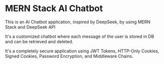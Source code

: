 
# MERN Stack AI Chatbot

This is an AI Chatbot application, inspired by DeepSeek, by using MERN Stack and DeepSeek API

It's a customized chatbot where each message of the user is stored in DB and can be retrieved and deleted.

It's a completely secure application using JWT Tokens, HTTP-Only Cookies, Signed Cookies, Password Encryption, and Middleware Chains.



